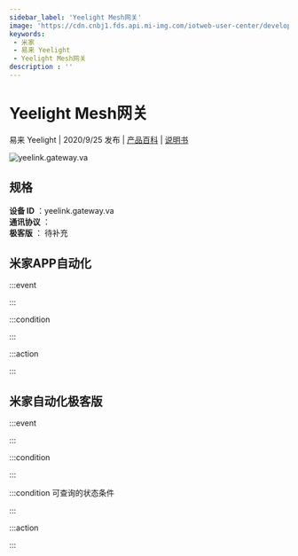 ```yaml
---
sidebar_label: 'Yeelight Mesh网关'
image: 'https://cdn.cnbj1.fds.api.mi-img.com/iotweb-user-center/developer_1679071135525x1KrMFKX.png?GalaxyAccessKeyId=AKVGLQWBOVIRQ3XLEW&Expires=9223372036854775807&Signature=em7mdu7YcRUrzYoltcxnQUMhlrg='
keywords: 
 - 米家
 - 易来 Yeelight
 - Yeelight Mesh网关
description : ''
---
```

# Yeelight Mesh网关

易来 Yeelight | 2020/9/25 发布 | [产品百科](https://home.mi.com/webapp/content/baike/product/index.html?model=yeelink.gateway.va/) | [说明书](https://home.mi.com/views/introduction.html?model=yeelink.gateway.va&region=cn)

![yeelink.gateway.va](https://cdn.cnbj1.fds.api.mi-img.com/iotweb-user-center/developer_1679071135525x1KrMFKX.png?GalaxyAccessKeyId=AKVGLQWBOVIRQ3XLEW&Expires=9223372036854775807&Signature=em7mdu7YcRUrzYoltcxnQUMhlrg=)

## 规格  
> 
**设备 ID** ：yeelink.gateway.va  
**通讯协议** ：  
**极客版**  ： 待补充 


## 米家APP自动化  

:::event  

:::

:::condition  

:::

:::action   

:::

## 米家自动化极客版  

:::event  

:::

:::condition  

:::

:::condition 可查询的状态条件  

:::

:::action  

:::

        
